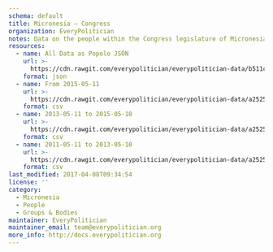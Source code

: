```yaml
---
schema: default
title: Micronesia — Congress
organization: EveryPolitician
notes: Data on the people within the Congress legislature of Micronesia.
resources:
  - name: All Data as Popolo JSON
    url: >-
      https://cdn.rawgit.com/everypolitician/everypolitician-data/b511cac7388c1effc860af6a42dd9ba3b4d6aa04/data/Micronesia/Congress/ep-popolo-v1.0.json
    format: json
  - name: From 2015-05-11
    url: >-
      https://cdn.rawgit.com/everypolitician/everypolitician-data/a252553ab39499ca94ab13e6f27bc0ff7a38ab9c/data/Micronesia/Congress/term-19.csv
    format: csv
  - name: 2013-05-11 to 2015-05-10
    url: >-
      https://cdn.rawgit.com/everypolitician/everypolitician-data/a252553ab39499ca94ab13e6f27bc0ff7a38ab9c/data/Micronesia/Congress/term-18.csv
    format: csv
  - name: 2011-05-11 to 2013-05-10
    url: >-
      https://cdn.rawgit.com/everypolitician/everypolitician-data/a252553ab39499ca94ab13e6f27bc0ff7a38ab9c/data/Micronesia/Congress/term-17.csv
    format: csv
last_modified: 2017-04-08T09:34:54
license: ''
category:
  - Micronesia
  - People
  - Groups & Bodies
maintainer: EveryPolitician
maintainer_email: team@everypolitician.org
more_info: http://docs.everypolitician.org
---
```

